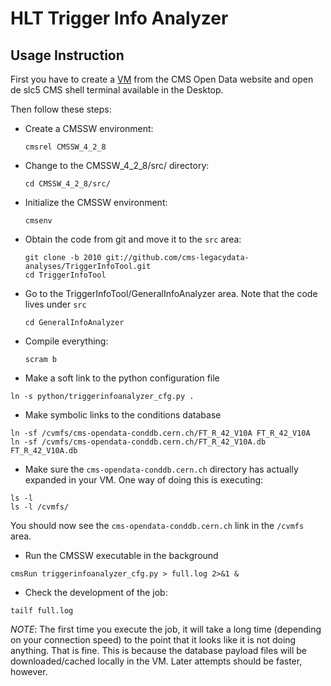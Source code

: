 # HLT Trigger Info Analyzer
## Usage Instruction

First you have to create a [VM](http://opendata.cern.ch/record/250 "CMS Open Data Portal") from the CMS Open Data website and open de slc5 CMS shell terminal available in the Desktop.

Then follow these steps:

- Create a CMSSW environment: 

    ```
    cmsrel CMSSW_4_2_8
    ```

- Change to the CMSSW_4_2_8/src/ directory:

    ```
    cd CMSSW_4_2_8/src/
    ```

- Initialize the CMSSW environment:

  ```
  cmsenv
  ```
- Obtain the code from git and move it to the `src` area:

  ```
  git clone -b 2010 git://github.com/cms-legacydata-analyses/TriggerInfoTool.git
  cd TriggerInfoTool
  ```

- Go to the TriggerInfoTool/GeneralInfoAnalyzer area.  Note that the code lives under `src`

  ```
  cd GeneralInfoAnalyzer
  ```

- Compile everything:

  ```
  scram b
  ```

- Make a soft link to the python configuration file

```
ln -s python/triggerinfoanalyzer_cfg.py .

```

- Make symbolic links to the conditions database

```
ln -sf /cvmfs/cms-opendata-conddb.cern.ch/FT_R_42_V10A FT_R_42_V10A
ln -sf /cvmfs/cms-opendata-conddb.cern.ch/FT_R_42_V10A.db FT_R_42_V10A.db

```

- Make sure the `cms-opendata-conddb.cern.ch` directory has actually expanded in your VM.  One way of doing this is executing:

```
ls -l
ls -l /cvmfs/
```

You should now see the `cms-opendata-conddb.cern.ch` link in the `/cvmfs` area.


- Run the CMSSW executable in the background

```
cmsRun triggerinfoanalyzer_cfg.py > full.log 2>&1 &
```

- Check the development of the job:

```
tailf full.log
```

*NOTE*: The first time you execute the job, it will take a long time (depending on your connection speed) to the point that it looks like it is not doing anything.  That is fine.  This is because the database payload files will be downloaded/cached locally in the VM.  Later attempts should be faster, however.
